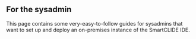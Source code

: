 ## For the sysadmin
This page contains some very-easy-to-follow guides for sysadmins that want to set up and deploy an on-premises instance of the SmartCLIDE IDE.